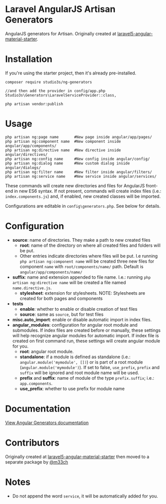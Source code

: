 # Laravel AngularJS Artisan Generators

AngularJS generators for Artisan. Originally created at [laravel5-angular-material-starter](https://github.com/jadjoubran/laravel5-angular-material-starter).


# Installation

If you're using the starter project, then it's already pre-installed.

    composer require studio3s/ng-generators

    //and then add the provider in config/app.php
    Studio3s\Generators\LaravelServiceProvider::class,

    php artisan vendor:publish


# Usage

```shell
php artisan ng:page name       #New page inside angular/app/pages/
php artisan ng:component name  #New component inside angular/app/components/
php artisan ng:directive name  #New directive inside angular/directives/
php artisan ng:config name     #New config inside angular/config/
php artisan ng:dialog name     #New custom dialog inside angular/dialogs/
php artisan ng:filter name     #New filter inside angular/filters/
php artisan ng:service name    #New service inside angular/services/
```

These commands will create new directories and files for AngularJS front-end in new ES6 syntax. 
If not present, commands will create index files (i.e.: `index.components.js`) and, if enabled, new created classes will be imported.

Configurations are editable in `config\generators.php`. See below for details.


# Configuration

* **source**: name of directories. They make a path to new created files
   * **root**: name of the directory on where all created files and folders will be put.
   * Other entries indicate directories where files will be put. I.e running `php artisan ng:component name` will be created three new files for component `name` with `root/components/name/` path. Default is `angular/app/components/name/`
* **suffix**: name and extension appended to file name. I.e.: running `php artisan ng:directive name` will be created a file named `name.directive.js`.
   * **stylesheet**: extension for stylesheets. NOTE: Stylesheets are created for both pages and components
* **tests**
   * **enable**: whether to enable or disable creation of test files
   * **source**: same as `source`, but for test files
* **misc.auto_import**: enable or disable automatic import in index files.
* **angular_modules**: configuration for angular root module and submodules. If index files are created before or manually, these settings will help recognize angular modules for automatic import. If index file is created on first command run, these settings will create angular module for you.
   * **root**: angular root module.
   * **standalone**: if a module is defined as standalone (i.e.: `angular.module('mymodule', [])`) or is part of a root module (`angular.module('mymodule')`). If set to false, `use_prefix`, `prefix` and `suffix` will be ignored and root module name will be used.
   * **prefix** and **suffix**: name of module of the type `prefix.suffix`; i.e.: `app.components`.
   * **use_prefix**: whether to use prefix for module name

# Documentation

[View Angular Generators documentation](https://laravel-angular.readme.io/docs/generators-intro)

# Contributors

Originally created at [laravel5-angular-material-starter](https://github.com/jadjoubran/laravel5-angular-material-starter) then moved to a separate package by [@m33ch](https://github.com/m33ch)


# Notes

- Do not append the word `service`, it will be automatically added for you.
